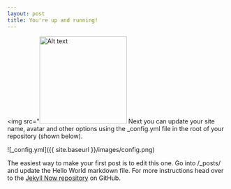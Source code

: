 ```yaml
---
layout: post
title: You're up and running!
---
```


<img src="<img src="https://github.com/tabby140/Tracert/blob/master/images/WhatsApp%20Image%202022-04-24%20at%204.50.26%20PM.jpeg" alt="Alt text" width=200 hieght=20>
Next you can update your site name, avatar and other options using the _config.yml file in the root of your repository (shown below).

![_config.yml]({{ site.baseurl }}/images/config.png)

The easiest way to make your first post is to edit this one. Go into /_posts/ and update the Hello World markdown file. For more instructions head over to the [Jekyll Now repository](https://github.com/barryclark/jekyll-now) on GitHub.
